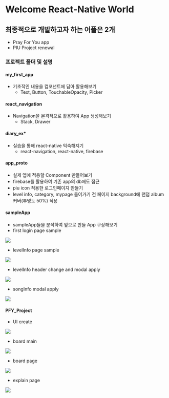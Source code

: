 # Welcome React-Native World

## 최종적으로 개발하고자 하는 어플은 2개
  * Pray For You app
  * PIU Project renewal

### 프로젝트 폴더 및 설명
#### my_first_app
  * 기초적인 내용을 컴포넌트에 담아 활용해보기
    - Text, Button, TouchableOpacity, Picker
#### react_navigation
  * Navigation을 본격적으로 활용하여 App 생성해보기
    - Stack, Drawer
#### diary_ex*
  * 실습을 통해 react-native 익숙해지기
    - react-navigation, react-native, firebase
#### app_proto
  * 실제 앱에 적용할 Component 만들어보기
  * firebase를 활용하여 기존 app의 db에도 접근
  * piu icon 적용한 로그인페이지 만들기
  * level info, category, mypage 들어가기 전 페이지 background에 랜덤 album 커버(투명도 50%) 적용
#### sampleApp
  * sampleApp들을 분석하여 앞으로 만들 App 구상해보기
  * first login page sample
<img src="https://github.com/sohn0356-git/my_react_project/blob/main/sampleApp/App/assets/image/sampleLoginPage.png?raw=true">

  * levelInfo page sample
<img src="https://github.com/sohn0356-git/my_react_project/blob/main/sampleApp/App/assets/image/sampleLevelInfoPage.png?raw=true">

  * levelInfo header change and modal apply
<img src="https://github.com/sohn0356-git/my_react_project/blob/main/sampleApp/App/assets/image/sampleModal.png?raw=true">

  * songInfo modal apply
<img src="https://github.com/sohn0356-git/my_react_project/blob/main/sampleApp/App/assets/image/songInfo.png?raw=true">

#### PFY_Project
* UI create
<img src="https://github.com/sohn0356-git/my_react_project/blob/main/sampleApp/App/assets/image/PFY_UI.png?raw=true">

* board main
<img src="https://github.com/sohn0356-git/my_react_project/blob/main/sampleApp/App/assets/image/PFY_main.JPG?raw=true">

* board page
<img src="https://github.com/sohn0356-git/my_react_project/blob/main/sampleApp/App/assets/image/PFY_board.JPG?raw=true">

* explain page
<img src="https://github.com/sohn0356-git/my_react_project/blob/main/sampleApp/App/assets/image/PFY_explain.png?raw=true">

